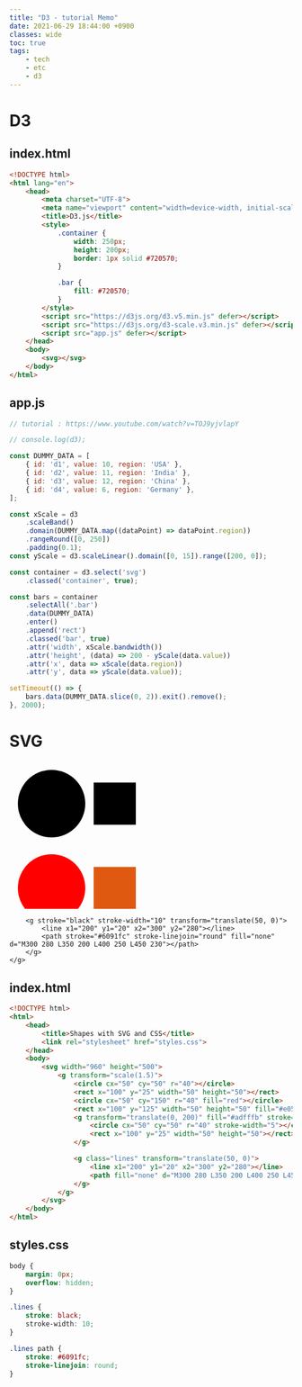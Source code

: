 ```yaml
---
title: "D3 - tutorial Memo"
date: 2021-06-29 18:44:00 +0900
classes: wide
toc: true
tags:
    - tech
    - etc
    - d3
---
```


# D3

## index.html

```html
<!DOCTYPE html>
<html lang="en">
    <head>
        <meta charset="UTF-8">
        <meta name="viewport" content="width=device-width, initial-scale=1.0">
        <title>D3.js</title>
        <style>
            .container {
                width: 250px;
                height: 200px;
                border: 1px solid #720570;
            }

            .bar {
                fill: #720570;
            }
        </style>
        <script src="https://d3js.org/d3.v5.min.js" defer></script>
        <script src="https://d3js.org/d3-scale.v3.min.js" defer></script>
        <script src="app.js" defer></script>
    </head>
    <body>
        <svg></svg>
    </body>
</html>
```

## app.js

```js
// tutorial : https://www.youtube.com/watch?v=TOJ9yjvlapY

// console.log(d3);

const DUMMY_DATA = [
    { id: 'd1', value: 10, region: 'USA' },
    { id: 'd2', value: 11, region: 'India' },
    { id: 'd3', value: 12, region: 'China' },
    { id: 'd4', value: 6, region: 'Germany' },
];

const xScale = d3
    .scaleBand()
    .domain(DUMMY_DATA.map((dataPoint) => dataPoint.region))
    .rangeRound([0, 250])
    .padding(0.1);
const yScale = d3.scaleLinear().domain([0, 15]).range([200, 0]);

const container = d3.select('svg')
    .classed('container', true);

const bars = container
    .selectAll('.bar')
    .data(DUMMY_DATA)
    .enter()
    .append('rect')
    .classed('bar', true)
    .attr('width', xScale.bandwidth())
    .attr('height', (data) => 200 - yScale(data.value))
    .attr('x', data => xScale(data.region))
    .attr('y', data => yScale(data.value));

setTimeout(() => {
    bars.data(DUMMY_DATA.slice(0, 2)).exit().remove();
}, 2000);
```

# SVG


<svg width="960" height="500">
    <g transform="scale(1.5)">
        <circle cx="50" cy="50" r="40"></circle>
        <rect x="100" y="25" width="50" height="50"></rect>
        <circle cx="50" cy="150" r="40" fill="red"></circle>
        <rect x="100" y="125" width="50" height="50" fill="#e05910"></rect>
        <g transform="translate(0, 200)" fill="#adfffb" stroke="black">
            <circle cx="50" cy="50" r="40" stroke-width="5"></circle>
            <rect x="100" y="25" width="50" height="50"></rect>
        </g>

        <g stroke="black" stroke-width="10" transform="translate(50, 0)">
            <line x1="200" y1="20" x2="300" y2="280"></line>
            <path stroke="#6091fc" stroke-linejoin="round" fill="none" d="M300 280 L350 200 L400 250 L450 230"></path>
        </g>
    </g>            
</svg>

## index.html

```html
<!DOCTYPE html>
<html>
    <head>
        <title>Shapes with SVG and CSS</title>
        <link rel="stylesheet" href="styles.css">
    </head>
    <body>
        <svg width="960" height="500">
            <g transform="scale(1.5)">
                <circle cx="50" cy="50" r="40"></circle>
                <rect x="100" y="25" width="50" height="50"></rect>
                <circle cx="50" cy="150" r="40" fill="red"></circle>
                <rect x="100" y="125" width="50" height="50" fill="#e05910"></rect>
                <g transform="translate(0, 200)" fill="#adfffb" stroke="black">
                    <circle cx="50" cy="50" r="40" stroke-width="5"></circle>
                    <rect x="100" y="25" width="50" height="50"></rect>
                </g>

                <g class="lines" transform="translate(50, 0)">
                    <line x1="200" y1="20" x2="300" y2="280"></line>
                    <path fill="none" d="M300 280 L350 200 L400 250 L450 230"></path>
                </g>
            </g>            
        </svg>
    </body>
</html>
```

## styles.css

```css
body {
    margin: 0px;
    overflow: hidden;
}

.lines {
    stroke: black;
    stroke-width: 10;
}

.lines path {
    stroke: #6091fc;
    stroke-linejoin: round;
}
```



